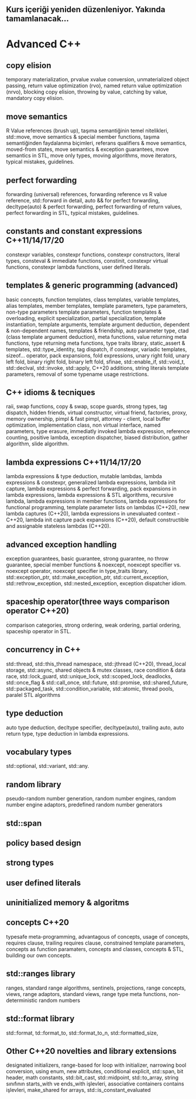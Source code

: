 ## Kurs içeriği yeniden düzenleniyor. Yakında tamamlanacak...

# Advanced C++

## copy elision
temporary materialization, prvalue xvalue conversion, unmaterialized object passing, return value optimization (rvo), named return value optimization (nrvo), blocking copy elision, throwing by value, catching by value, mandatory copy elision.

## move semantics 
R Value references (brush up), taşıma semantiğinin temel nitelikleri, std::move, move semantics & special member functions, taşıma semantiğinden faydalanma biçimleri, 
referans qualifiers & move semantics, moved-from states, move semantics & exception guarantees, move semantics in STL, move only types, moving algorithms, move iterators, typical mistakes, guidelines.

## perfect forwarding
forwarding (universal) references, forwarding reference vs R value reference, std::forward in detail, auto && for perfect forwarding,  decltype(auto) & perfect forwarding, perfect forwarding of return values, perfect forwarding in STL, typical mistakes, guidelines.

## constants and constant expressions C++11/14/17/20
constexpr variables, constexpr functions, constexpr constructors, literal types, consteval & immediate functions, constinit, constexpr virtual functions, constexpr lambda functions, user defined literals.

## templates & generic programming (advanced)
basic concepts, function templates, class templates, variable templates, alias templates, member templates, template parameters, type parameters, non-type parameters
template parameters, function templates & overloading, explicit specialization, partial specialization, template instantiation, template arguments, template argument deduction, dependent & non-dependent names, templates & friendship, auto parameter type, ctad (class template argument deduction), meta functions, value returning meta functions, type returning meta functions, type traits library, static_assert & templates, std::type_identity, tag dispatch, if constexpr, variadic templates, sizeof... operator, pack expansions, fold expressions, unary right fold, unary left fold, binary right fold, binary left fold, sfinae, std::enable_if, std::void_t, std::declval, std::invoke, std::apply, C++20 additions, string literals template parameters, removal of some typename usage restrictions.

## C++ idioms & tecniques
raii, swap functions, copy & swap, scope guards, strong types, tag dispatch, hidden friends, virtual constructor, virtual friend, factories, proxy, memory ownership, pimpl & fast pimpl, attorney - client, local buffer optimization, implementation class, non virtual interface, named parameters, type erasure, immediatly invoked lambda expression, reference counting, positive lambda, exception dispatcher, biased distribution, gather algorithm, slide algorithm. 

## lambda expressions C++11/14/17/20 
lambda expressions & type deduction, mutable lambdas, lambda expressions & constexpr, generalized lambda expressions, lambda init capture, lambda expressions & perfect forwarding, pack expansions in lambda expressions, lambda expressions & STL algorithms, recursive lambda, lambda expressions in member functions, lambda expressions for functional programming, template parameter lists on lambdas (C++20), new lambda captures (C++20), lambda expressions in unevaluated context - C++20, lambda init capture pack expansions (C++20), default constructible and assignable stateless lambdas (C++20).

## advanced exception handling
exception guarantees, basic guarantee, strong guarantee, no throw guarantee, special member functions & noexcept, noexcept specifier vs. noexcept operator, noexcept specifier in type_traits library, std::exception_ptr, std::make_exception_ptr, std::current_exception, std::rethrow_exception, std::nested_exception, exception dispatcher idiom.

## spaceship operator(three ways comparison operator C++20)
comparison categories, strong ordering, weak ordering, partial ordering, spaceship operator in STL.

## concurrency in C++
std::thread, std::this_thread namespace, std::jthread (C++20), thread_local storage, std::async, shared objects & mutex classes, race condition & data race, 
std::lock_guard, std::unique_lock, std::scoped_lock, deadlocks, std::once_flag & std::call_once, std::future, std::promise, std::shared_future, std::packaged_task, std::condition_variable, std::atomic, thread pools, paralel STL algorithms

## type deduction
auto type deduction, decltype specifier, decltype(auto), trailing auto, auto return type, type deduction in lambda expressions.

## vocabulary types
std::optional, std::variant, std::any.

## random library
pseudo-random number generation, random number engines, random number engine adaptors, predefined random number generators

## std::span

## policy based design

## strong types

## user defined literals

## uninitialized memory & algoritms

## concepts C++20
typesafe meta-programming, advantagous of concepts, usage of concepts, requires clause, trailing requires clause, constrained template parameters, concepts as function paramaters, concepts and classes, concepts & STL, building our own concepts.

## std::ranges library
ranges, standard range algorithms, sentinels, projections, range concepts, views, range adaptors, standard views, range type meta functions, non-deterministic random numbers

## std::format library
std::format, td::format_to, std::format_to_n, std::formatted_size, 

## Other C++20 novelties and library extensions
designated initializers, range-based for loop with initializer, narrowing bool conversion, using enum, new attributes, conditional explicit, std::span, bit header, math constants, std::bit_cast, std::midpoint, std::to_array, string sınıfının starts_with ve ends_with işlevleri, associative containers contains işlevleri, make_shared for arrays, std::is_constant_evaluated



